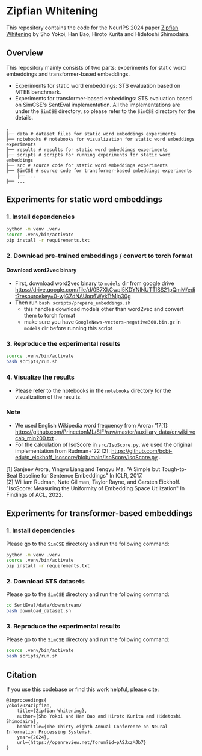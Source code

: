 # Zipfian Whitening

This repository contains the code for the NeurIPS 2024 paper [Zipfian Whitening](https://openreview.net/forum?id=pASJxzMJb7) by Sho Yokoi, Han Bao, Hiroto Kurita and Hidetoshi Shimodaira.

## Overview
This repository mainly consists of two parts: experiments for static word embeddings and transformer-based embeddings.
- Experiments for static word embeddings: STS evaluation based on MTEB benchmark.
- Experiments for transformer-based embeddings: STS evaluation based on SimCSE's SentEval implementation. All the implementations are under the `SimCSE` directory, so please refer to the `SimCSE` directory for the details.
```
.
├── data # dataset files for static word embeddings experiments
├── notebooks # notebooks for visualization for static word embeddings experiments
├── results # results for static word embeddings experiments
├── scripts # scripts for running experiments for static word embeddings
├── src # source code for static word embeddings experiments
├── SimCSE # source code for transformer-based embeddings experiments
    ├── ...
├── ...
```

## Experiments for static word embeddings

### 1. Install dependencies
```bash
python -m venv .venv
source .venv/bin/activate
pip install -r requirements.txt
```
### 2. Download pre-trained embeddings / convert to torch format
#### Download word2vec binary
- First, download word2vec binary to `models` dir from google drive https://drive.google.com/file/d/0B7XkCwpI5KDYNlNUTTlSS21pQmM/edit?resourcekey=0-wjGZdNAUop6WykTtMip30g
- Then run `bash scripts/prepare_embeddings.sh`
    - this handles download models other than word2vec and convert them to torch format
    - make sure you have `GoogleNews-vectors-negative300.bin.gz` in `models` dir before running this script


### 3. Reproduce the experimental results
```bash
source .venv/bin/activate
bash scripts/run.sh
```

### 4. Visualize the results
- Please refer to the notebooks in the `notebooks` directory for the visualization of the results.

### Note
- We used English Wikipedia word frequency from Arora+'17[1]: https://github.com/PrincetonML/SIF/raw/master/auxiliary_data/enwiki_vocab_min200.txt .
- For the calculation of IsoScore in `src/IsoScore.py`, we used the original implementation from Rudman+'22 [2]: https://github.com/bcbi-edu/p_eickhoff_isoscore/blob/main/IsoScore/IsoScore.py .

[1] Sanjeev Arora, Yingyu Liang and Tengyu Ma. "A Simple but Tough-to-Beat Baseline for Sentence Embeddings" In ICLR, 2017.  
[2] William Rudman, Nate Gillman, Taylor Rayne, and Carsten Eickhoff. "IsoScore: Measuring the Uniformity of Embedding Space Utilization" In Findings of ACL, 2022.

## Experiments for transformer-based embeddings

### 1. Install dependencies
Please go to the `SimCSE` directory and run the following command:
```bash
python -m venv .venv
source .venv/bin/activate
pip install -r requirements.txt
```

### 2. Download STS datasets

Please go to the `SimCSE` directory and run the following command:
```bash
cd SentEval/data/downstream/
bash download_dataset.sh
```

### 3. Reproduce the experimental results
Please go to the `SimCSE` directory and run the following command:
```bash
source .venv/bin/activate
bash scripts/run.sh
```

## Citation
If you use this codebase or find this work helpful, please cite:
```
@inproceedings{
yokoi2024zipfian,
    title={Zipfian Whitening},
    author={Sho Yokoi and Han Bao and Hiroto Kurita and Hidetoshi Shimodaira},
    booktitle={The Thirty-eighth Annual Conference on Neural Information Processing Systems},
    year={2024},
    url={https://openreview.net/forum?id=pASJxzMJb7}
}
```
